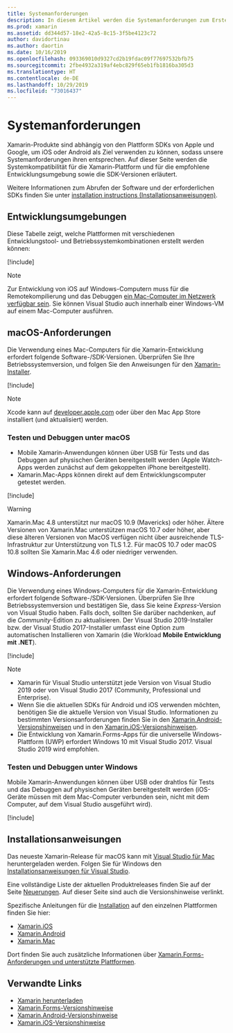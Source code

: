 ```yaml
---
title: Systemanforderungen
description: In diesem Artikel werden die Systemanforderungen zum Erstellen von Apps mit Xamarin auf Mac- und Windows-Computern aufgeführt. Außerdem sind Links zu Installationsanweisungen enthalten.
ms.prod: xamarin
ms.assetid: dd344d57-18e2-42a5-8c15-3f5be4123c72
author: davidortinau
ms.author: daortin
ms.date: 10/16/2019
ms.openlocfilehash: 093369010d9327cd2b19fdac09f77697532bfb75
ms.sourcegitcommit: 2fbe4932a319af4ebc829f65eb1fb1816ba305d3
ms.translationtype: HT
ms.contentlocale: de-DE
ms.lasthandoff: 10/29/2019
ms.locfileid: "73016437"
---
```

# <a name="system-requirements"></a>Systemanforderungen

Xamarin-Produkte sind abhängig von den Plattform SDKs von Apple und Google, um iOS oder Android als Ziel verwenden zu können, sodass unsere Systemanforderungen ihren entsprechen. Auf dieser Seite werden die Systemkompatibilität für die Xamarin-Plattform und für die empfohlene Entwicklungsumgebung sowie die SDK-Versionen erläutert.

Weitere Informationen zum Abrufen der Software und der erforderlichen SDKs finden Sie unter [installation instructions (Installationsanweisungen)](#installation-instructions).

## <a name="development-environments"></a>Entwicklungsumgebungen

Diese Tabelle zeigt, welche Plattformen mit verschiedenen Entwicklungstool- und Betriebssystemkombinationen erstellt werden können:

[!include[](~/cross-platform/includes/development-environment.md)]

> [!NOTE]
> Zur Entwicklung von iOS auf Windows-Computern muss für die Remotekompilierung und das Debuggen [ein Mac-Computer im Netzwerk verfügbar sein](~/ios/get-started/installation/windows/connecting-to-mac/index.md). Sie können Visual Studio auch innerhalb einer Windows-VM auf einem Mac-Computer ausführen.

## <a name="macos-requirements"></a>macOS-Anforderungen

Die Verwendung eines Mac-Computers für die Xamarin-Entwicklung erfordert folgende Software-/SDK-Versionen. Überprüfen Sie Ihre Betriebssystemversion, und folgen Sie den Anweisungen für den [Xamarin-Installer](#installation-instructions).

[!include[](~/cross-platform/includes/macos-requirements.md)]

> [!NOTE]
> Xcode kann auf [developer.apple.com](https://developer.apple.com/xcode/download/) oder über den Mac App Store installiert (und aktualisiert) werden.

### <a name="testing--debugging-on-macos"></a>Testen und Debuggen unter macOS

- Mobile Xamarin-Anwendungen können über USB für Tests und das Debuggen auf physischen Geräten bereitgestellt werden (Apple Watch-Apps werden zunächst auf dem gekoppelten iPhone bereitgestellt).
- Xamarin.Mac-Apps können direkt auf dem Entwicklungscomputer getestet werden.

[!include[](~/cross-platform/includes/macos-testing.md)]

> [!WARNING]
> Xamarin.Mac 4.8 unterstützt nur macOS 10.9 (Mavericks) oder höher.
> Ältere Versionen von Xamarin.Mac unterstützen macOS 10.7 oder höher, aber diese älteren Versionen von MacOS verfügen nicht über ausreichende TLS-Infrastruktur zur Unterstützung von TLS 1.2. Für macOS 10.7 oder macOS 10.8 sollten Sie Xamarin.Mac 4.6 oder niedriger verwenden.

## <a name="windows-requirements"></a>Windows-Anforderungen

Die Verwendung eines Windows-Computers für die Xamarin-Entwicklung erfordert folgende Software-/SDK-Versionen.
Überprüfen Sie Ihre Betriebssystemversion und bestätigen Sie, dass Sie keine *Express*-Version von Visual Studio haben. Falls doch, sollten Sie darüber nachdenken, auf die *Community*-Edition zu aktualisieren.
Der Visual Studio 2019-Installer bzw. der Visual Studio 2017-Installer umfasst eine Option zum automatischen Installieren von Xamarin (die Workload **Mobile Entwicklung mit .NET**).

[!include[](~/cross-platform/includes/windows-requirements.md)]

> [!NOTE]
>
> - Xamarin für Visual Studio unterstützt jede Version von Visual Studio 2019 oder von Visual Studio 2017 (Community, Professional und Enterprise).
> - Wenn Sie die aktuellen SDKs für Android und iOS verwenden möchten, benötigen Sie die aktuelle Version von Visual Studio. Informationen zu bestimmten Versionsanforderungen finden Sie in den [Xamarin.Android-Versionshinweisen](/xamarin/android/release-notes/) und in den [Xamarin.iOS-Versionshinweisen](/xamarin/ios/release-notes/).
> - Die Entwicklung von Xamarin.Forms-Apps für die universelle Windows-Plattform (UWP) erfordert Windows 10 mit Visual Studio 2017. Visual Studio 2019 wird empfohlen.

### <a name="testing--debugging-on-windows"></a>Testen und Debuggen unter Windows

Mobile Xamarin-Anwendungen können über USB oder drahtlos für Tests und das Debuggen auf physischen Geräten bereitgestellt werden (iOS-Geräte müssen mit dem Mac-Computer verbunden sein, nicht mit dem Computer, auf dem Visual Studio ausgeführt wird).

[!include[](~/cross-platform/includes/windows-testing.md)]

## <a name="installation-instructions"></a>Installationsanweisungen

Das neueste Xamarin-Release für macOS kann mit [Visual Studio für Mac](https://docs.microsoft.com/visualstudio/mac/installation) heruntergeladen werden. Folgen Sie für Windows den [Installationsanweisungen für Visual Studio](https://docs.microsoft.com/visualstudio/install/install-visual-studio).

Eine vollständige Liste der aktuellen Produktreleases finden Sie auf der Seite [Neuerungen](~/whats-new/index.yml). Auf dieser Seite sind auch die Versionshinweise verlinkt.

Spezifische Anleitungen für die [Installation](~/get-started/installation/index.md) auf den einzelnen Plattformen finden Sie hier:

- [Xamarin.iOS](~/ios/get-started/installation/index.md)
- [Xamarin.Android](~/android/get-started/installation/index.md)
- [Xamarin.Mac](~/mac/get-started/installation.md)

Dort finden Sie auch zusätzliche Informationen über [Xamarin.Forms-Anforderungen und unterstützte Plattformen](~/get-started/requirements.md).

## <a name="related-links"></a>Verwandte Links

- [Xamarin herunterladen](https://visualstudio.microsoft.com/xamarin/)
- [Xamarin.Forms-Versionshinweise](/xamarin/xamarin-forms/release-notes/)
- [Xamarin.Android-Versionshinweise](/xamarin/android/release-notes/)
- [Xamarin.iOS-Versionshinweise](/xamarin/ios/release-notes/)
